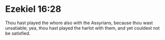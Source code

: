 # Ezekiel 16:28

Thou hast played the whore also with the Assyrians, because thou wast unsatiable; yea, thou hast played the harlot with them, and yet couldest not be satisfied.